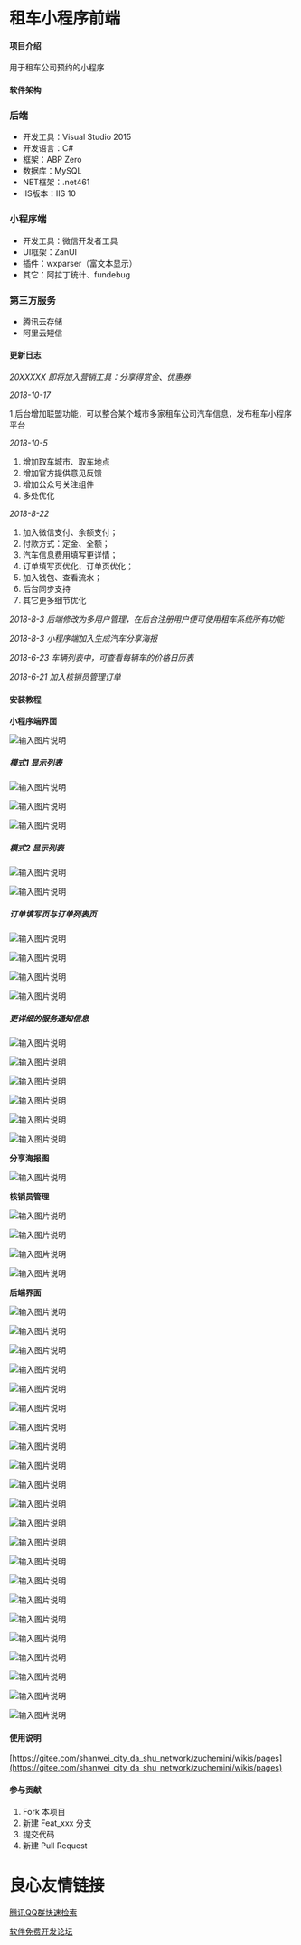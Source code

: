 # 租车小程序前端

#### 项目介绍
用于租车公司预约的小程序

#### 软件架构

### 后端

- 开发工具：Visual Studio 2015
- 开发语言：C#
- 框架：ABP Zero
- 数据库：MySQL
- NET框架：.net461
- IIS版本：IIS 10

### 小程序端

- 开发工具：微信开发者工具
- UI框架：ZanUI
- 插件：wxparser（富文本显示）
- 其它：阿拉丁统计、fundebug

### 第三方服务

- 腾讯云存储
- 阿里云短信


#### 更新日志

  _20XXXXX 即将加入营销工具：分享得赏金、优惠券_

  _2018-10-17_

  1.后台增加联盟功能，可以整合某个城市多家租车公司汽车信息，发布租车小程序平台

 _2018-10-5_ 

1. 增加取车城市、取车地点 
2. 增加官方提供意见反馈 
3. 增加公众号关注组件 
4. 多处优化

 _2018-8-22_ 

1. 加入微信支付、余额支付；
2. 付款方式：定金、全额；
3. 汽车信息费用填写更详情；
4. 订单填写页优化、订单页优化；
5. 加入钱包、查看流水；
6. 后台同步支持
7. 其它更多细节优化

 _2018-8-3 后端修改为多用户管理，在后台注册用户便可使用租车系统所有功能_

 _2018-8-3 小程序端加入生成汽车分享海报_ 

 _2018-6-23 车辆列表中，可查看每辆车的价格日历表_ 

 _2018-6-21 加入核销员管理订单_ 

 

#### 安装教程

 **小程序端界面** 

![输入图片说明](https://images.gitee.com/uploads/images/2018/1005/210738_dad2b5e4_1974020.jpeg "1.jpg")

##### 模式1 显示列表

![输入图片说明](https://gitee.com/uploads/images/2018/0609/221643_fdd76cd2_1974020.jpeg "2.jpg")

![输入图片说明](https://gitee.com/uploads/images/2018/0623/094131_30ffd83a_1974020.jpeg "10.jpg")

![输入图片说明](https://gitee.com/uploads/images/2018/0609/221653_8bb4aa51_1974020.jpeg "3.jpg")

##### 模式2 显示列表

![输入图片说明](https://images.gitee.com/uploads/images/2018/1005/212032_e7c029a7_1974020.jpeg "3-1.jpg")

![输入图片说明](https://gitee.com/uploads/images/2018/0609/221700_01b3f146_1974020.jpeg "4.jpg")

##### 订单填写页与订单列表页

![输入图片说明](https://images.gitee.com/uploads/images/2018/1005/213441_7a94cf6a_1974020.jpeg "21.jpg")

![输入图片说明](https://images.gitee.com/uploads/images/2018/1005/213447_4987a5ec_1974020.jpeg "22.jpg")

![输入图片说明](https://images.gitee.com/uploads/images/2018/1005/213454_e8af4753_1974020.jpeg "23.jpg")

![输入图片说明](https://images.gitee.com/uploads/images/2018/1005/213500_2d645854_1974020.jpeg "24.jpg")


##### 更详细的服务通知信息

![输入图片说明](https://images.gitee.com/uploads/images/2018/1005/212907_351e1f3c_1974020.jpeg "16.jpg")

![输入图片说明](https://images.gitee.com/uploads/images/2018/1005/212915_e7e4566c_1974020.jpeg "17.jpg")

![输入图片说明](https://images.gitee.com/uploads/images/2018/1005/212922_5685eaaf_1974020.jpeg "18.jpg")

![输入图片说明](https://images.gitee.com/uploads/images/2018/1005/212929_06f40490_1974020.jpeg "19.jpg")

![输入图片说明](https://images.gitee.com/uploads/images/2018/1005/212935_f60a11ff_1974020.jpeg "20.jpg")


![输入图片说明](https://gitee.com/uploads/images/2018/0609/221726_dd39dc4d_1974020.jpeg "9.jpg")

 **分享海报图**

![输入图片说明](https://images.gitee.com/uploads/images/2018/0803/175639_6ffe89fb_1974020.jpeg "15.jpg")

 **核销员管理**

![输入图片说明](https://gitee.com/uploads/images/2018/0623/094039_953e4997_1974020.jpeg "11.jpg")

![输入图片说明](https://gitee.com/uploads/images/2018/0623/094051_86056d90_1974020.jpeg "12.jpg")

![输入图片说明](https://gitee.com/uploads/images/2018/0623/094058_14c58fa7_1974020.jpeg "13.jpg")

![输入图片说明](https://gitee.com/uploads/images/2018/0623/094104_6317853e_1974020.jpeg "14.jpg")

 **后端界面** 

![输入图片说明](https://images.gitee.com/uploads/images/2018/1005/214434_9a91c1dc_1974020.jpeg "22.jpg")

![输入图片说明](https://gitee.com/uploads/images/2018/0609/221815_ad968105_1974020.png "1.png")

![输入图片说明](https://gitee.com/uploads/images/2018/0609/221823_cd89451e_1974020.png "2.png")

![输入图片说明](https://gitee.com/uploads/images/2018/0609/221831_928d763f_1974020.png "3.png")

![输入图片说明](https://gitee.com/uploads/images/2018/0609/221840_aea930db_1974020.png "4.png")

![输入图片说明](https://gitee.com/uploads/images/2018/0609/221847_8ef8a8d4_1974020.png "5.png")

![输入图片说明](https://gitee.com/uploads/images/2018/0609/221854_f09561ad_1974020.png "6.png")

![输入图片说明](https://gitee.com/uploads/images/2018/0609/221901_e0539eeb_1974020.png "7.png")

![输入图片说明](https://gitee.com/uploads/images/2018/0609/221907_15b4cff7_1974020.png "8.png")

![输入图片说明](https://gitee.com/uploads/images/2018/0609/221914_b6cb60b0_1974020.png "9.png")

![输入图片说明](https://gitee.com/uploads/images/2018/0609/221920_478681d6_1974020.png "10.png")

![输入图片说明](https://gitee.com/uploads/images/2018/0609/221927_b3d30925_1974020.png "11.png")

![输入图片说明](https://gitee.com/uploads/images/2018/0609/221933_90d7f90d_1974020.png "12.png")

![输入图片说明](https://gitee.com/uploads/images/2018/0609/221941_199cdf03_1974020.png "13.png")

![输入图片说明](https://gitee.com/uploads/images/2018/0609/221947_335e5224_1974020.png "14.png")

![输入图片说明](https://gitee.com/uploads/images/2018/0609/221955_4965c12a_1974020.png "15.png")

![输入图片说明](https://gitee.com/uploads/images/2018/0609/222002_7252f46a_1974020.png "16.png")

![输入图片说明](https://gitee.com/uploads/images/2018/0609/222009_8cc50ab7_1974020.png "17.png")

![输入图片说明](https://gitee.com/uploads/images/2018/0609/222016_eb726635_1974020.png "18.png")

![输入图片说明](https://gitee.com/uploads/images/2018/0609/222023_d9326cd5_1974020.png "19.png")

![输入图片说明](https://gitee.com/uploads/images/2018/0609/222030_7fcf7abc_1974020.png "20.png")

![输入图片说明](https://gitee.com/uploads/images/2018/0609/222037_c294cd01_1974020.png "21.png")

#### 使用说明

 [https://gitee.com/shanwei_city_da_shu_network/zuchemini/wikis/pages](https://gitee.com/shanwei_city_da_shu_network/zuchemini/wikis/pages) 

#### 参与贡献

1. Fork 本项目
2. 新建 Feat_xxx 分支
3. 提交代码
4. 新建 Pull Request




 # 良心友情链接

[腾讯QQ群快速检索](http://u.720life.cn/s/8cf73f7c)

[软件免费开发论坛](http://u.720life.cn/s/bbb01dc0)